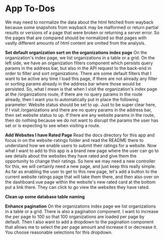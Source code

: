 # App To-Dos

We may need to normalize the data about the html fetched from wayback because some snapshots from wayback may be malformed or return partial results or versions of a page that were broken or returning a server error. So the pages that are compared should be normalized so that pages with vastly different amounts of html content are omited from the analysis.

**Set default organization sort on the organizations index page**
On the organization's index page, we list organizations in a table or a grid. On the left side, we have an organization filters component which persists query params in the address bar, but also in the API request to the back-end in order to filter and sort organizations. There are some default filters that I want to be active any time I load this page, if there are not already any filter or sorting params already in the address bar where those would be persisted. So, what I mean is that when I visit the organization's index page at the /organizations route, if there are no query params in the route already, then I want you to automatically put in place the following parameter: Website status should be set to up. Just to be super clear here, if I visit /organizations and there are no query params in the address bar, then set website status to up. If there are any website params in the route, then do nothing because we do not want to disrupt the params the user has set or is expecting to see when visiting a route.

**Add Websites I have Rated Page**
Read the docs directory for this app and focus in on the website-ratings folder and read the README there to understand how we enable users to submit their ratings for a website. Now what I want to add to this app is a brand new page where the user can go to see details about the websites they have rated and give them the opportunity to change their ratings. So here we may need a new controller for this, we will certainly need a new page, and just keep this really simple. As far as enabling the user to get to this new page, let's add a button to the current website ratings page that will take them there, and then also over on the dashboard.vue page within the website's new rated card at the bottom put a link there. They can click to go view the websites they have rated.

**Clean up some database table naming**

**Enhance pagination**
On the organizations index page we list organizations in a table or a grid. There is also a pagination component. I want to increase the per page to 100 so that 100 organizations are loaded per page by default. Then I also want to add a dropdown to the pagination component that allows me to select the per page amount and increase it or decrease it. You choose reasonable selections for this dropdown.
